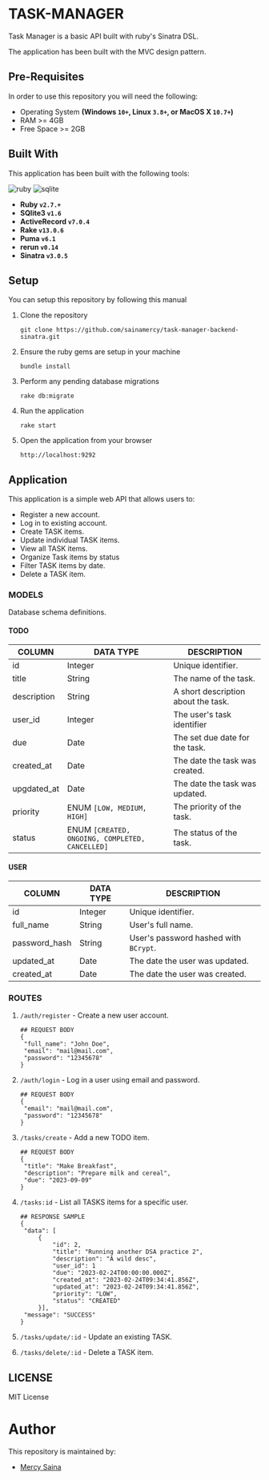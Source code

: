 # TASK-MANAGER
Task Manager is a basic API built with ruby's Sinatra DSL. 

The application has been built with the MVC design pattern.

## Pre-Requisites
In order to use this repository you will need the following:

- Operating System **(Windows `10+`, Linux `3.8+`, or MacOS X `10.7+`)**
- RAM >= 4GB
- Free Space >= 2GB

## Built With
This application has been built with the following tools:

![ruby](https://img.shields.io/badge/Ruby-CC342D?style=for-the-badge&logo=ruby&logoColor=white)
![sqlite](https://img.shields.io/badge/SQLite-07405E?style=for-the-badge&logo=sqlite&logoColor=white)


- **Ruby `v2.7.+`**
- **SQlite3 `v1.6`**
- **ActiveRecord `v7.0.4`**
- **Rake `v13.0.6`**
- **Puma `v6.1`**
- **rerun `v0.14`**
- **Sinatra `v3.0.5`**

## Setup
You can setup this repository by following this manual

1. Clone the repository
    ```{shell}
   git clone https://github.com/sainamercy/task-manager-backend-sinatra.git
   ```
2. Ensure the ruby gems are setup in your machine
    ```{shell}
   bundle install
   ```
3. Perform any pending database migrations
   ```{shell}
   rake db:migrate
   ```
4. Run the application
    ```{shell}
    rake start
    ```
5. Open the application from your browser
    ```
   http://localhost:9292
   ```
   
## Application
This application is a simple web API that allows users to:

- Register a new account.
- Log in to existing account.
- Create TASK items.
- Update individual TASK items.
- View all TASK items.
- Organize Task items by status
- Filter TASK items by date.
- Delete a TASK item.

### MODELS
Database schema definitions.

#### TODO

| COLUMN      | DATA TYPE                                       | DESCRIPTION                         | 
|-------------|-------------------------------------------------|-------------------------------------|
| id          | Integer                                         | Unique identifier.                  |
| title       | String                                          | The name of the task.               |
| description | String                                          | A short description about the task. |
| user_id     | Integer                                         | The user's task identifier          |
| due         | Date                                            | The set due date for the task.      |
| created_at  | Date                                            | The date the task was created.      |
| upgdated_at | Date                                            | The date the task was updated.      |
| priority    | ENUM `[LOW, MEDIUM, HIGH]`                      | The priority of the task.           |
| status      | ENUM `[CREATED, ONGOING, COMPLETED, CANCELLED]` | The status of the task.             |


#### USER
| COLUMN        | DATA TYPE | DESCRIPTION                           | 
|---------------|-----------|---------------------------------------|
| id            | Integer   | Unique identifier.                    |
| full_name     | String    | User's full name.                     |
| password_hash | String    | User's password hashed with `BCrypt`. |
| updated_at    | Date      | The date the user was updated.        |
| created_at    | Date      | The date the user was created.        |


### ROUTES

1. `/auth/register` - Create a new user account.
   
   ```{json}
   ## REQUEST BODY
   {
    "full_name": "John Doe",
    "email": "mail@mail.com",
    "password": "12345678"
   }
   ```
2. `/auth/login` - Log in a user using email and password.

   ```{json}
   ## REQUEST BODY
   {
    "email": "mail@mail.com",
    "password": "12345678"
   }
   ```
3. `/tasks/create` - Add a new TODO item.

   ```{json}
   ## REQUEST BODY
   {
    "title": "Make Breakfast",
    "description": "Prepare milk and cereal",
    "due": "2023-09-09"
   }
   ```
4. `/tasks:id` - List all TASKS items for a specific user.

   ```{json}
   ## RESPONSE SAMPLE
   {
    "data": [
        {
            "id": 2,
            "title": "Running another DSA practice 2",
            "description": "A wild desc",
            "user_id": 1
            "due": "2023-02-24T00:00:00.000Z",
            "created_at": "2023-02-24T09:34:41.856Z",
            "updated_at": "2023-02-24T09:34:41.856Z",
            "priority": "LOW",
            "status": "CREATED"
        }],
    "message": "SUCCESS"
   }
   ```
5. `/tasks/update/:id` - Update an existing TASK.
6. `/tasks/delete/:id` - Delete a TASK item.

## LICENSE
MIT License

# Author
This repository is maintained by:

- [Mercy Saina](https://github.com/sainamercy)